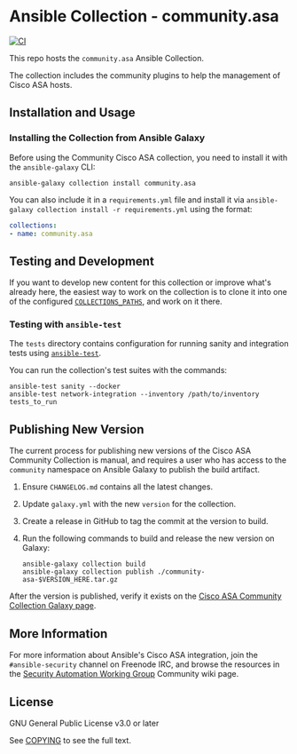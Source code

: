# Ansible Collection - community.asa

[![CI](https://zuul-ci.org/gated.svg)](https://dashboard.zuul.ansible.com/t/ansible/project/github.com/ansible-collections/community.asa) <!--[![Codecov](https://img.shields.io/codecov/c/github/ansible-collections/community)](https://codecov.io/gh/ansible-collections/community.asa)--> 

This repo hosts the `community.asa` Ansible Collection.

The collection includes the community plugins to help the management of Cisco ASA hosts.


## Installation and Usage

### Installing the Collection from Ansible Galaxy

Before using the Community Cisco ASA collection, you need to install it with the `ansible-galaxy` CLI:

    ansible-galaxy collection install community.asa

You can also include it in a `requirements.yml` file and install it via `ansible-galaxy collection install -r requirements.yml` using the format:

```yaml
collections:
- name: community.asa
```


## Testing and Development

If you want to develop new content for this collection or improve what's already here, the easiest way to work on the collection is to clone it into one of the configured [`COLLECTIONS_PATHS`](https://docs.ansible.com/ansible/latest/reference_appendices/config.html#collections-paths), and work on it there.

### Testing with `ansible-test`

The `tests` directory contains configuration for running sanity and integration tests using [`ansible-test`](https://docs.ansible.com/ansible/latest/dev_guide/testing_integration.html).

You can run the collection's test suites with the commands:

    ansible-test sanity --docker
    ansible-test network-integration --inventory /path/to/inventory tests_to_run


## Publishing New Version

The current process for publishing new versions of the Cisco ASA Community Collection is manual, and requires a user who has access to the `community` namespace on Ansible Galaxy to publish the build artifact.

  1. Ensure `CHANGELOG.md` contains all the latest changes.
  2. Update `galaxy.yml` with the new `version` for the collection.
  3. Create a release in GitHub to tag the commit at the version to build.
  4. Run the following commands to build and release the new version on Galaxy:

     ```
     ansible-galaxy collection build
     ansible-galaxy collection publish ./community-asa-$VERSION_HERE.tar.gz
     ```

After the version is published, verify it exists on the [Cisco ASA Community Collection Galaxy page](https://galaxy.ansible.com/community/asa).


## More Information

For more information about Ansible's Cisco ASA integration, join the `#ansible-security` channel on Freenode IRC, and browse the resources in the [Security Automation Working Group](https://github.com/ansible/community/wiki/Security-Automation) Community wiki page.


## License

GNU General Public License v3.0 or later

See [COPYING](COPYING) to see the full text.


